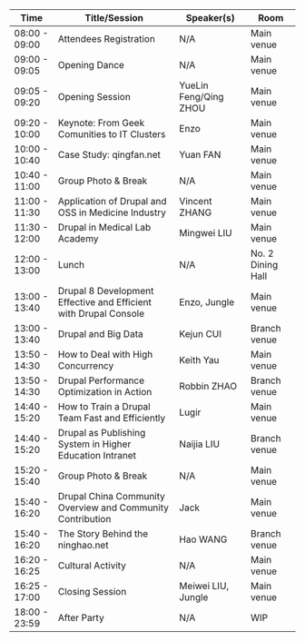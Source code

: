 |Time|Title/Session|Speaker(s)|Room|
|---|---|---|---|
|08:00 - 09:00|Attendees Registration|	N/A|Main venue|
|09:00 - 09:05|Opening Dance|N/A|Main venue|
|09:05 - 09:20|Opening Session|YueLin Feng/Qing ZHOU|Main venue|
|09:20 - 10:00|Keynote: From Geek Comunities to IT Clusters|Enzo|Main venue|
|10:00 - 10:40|Case Study: qingfan.net |Yuan FAN|Main venue|
|10:40 - 11:00|Group Photo & Break	|N/A|Main venue|
|11:00 - 11:30|Application of Drupal and OSS in Medicine Industry|Vincent ZHANG|Main venue|
|11:30 - 12:00|Drupal in Medical Lab Academy|Mingwei LIU|Main venue|
|12:00 - 13:00|Lunch	|N/A	|No. 2 Dining Hall|
|13:00 - 13:40|Drupal 8 Development Effective and Efficient with Drupal Console|Enzo, Jungle|Main venue|
|13:00 - 13:40|Drupal and Big Data|	Kejun CUI|Branch venue|
|13:50 - 14:30|How to Deal with High Concurrency|Keith Yau|Main venue|
|13:50 - 14:30|Drupal Performance Optimization in Action|Robbin ZHAO|Branch venue|
|14:40 - 15:20|How to Train a Drupal Team Fast and Efficiently|Lugir|Main venue|
|14:40 - 15:20|Drupal as Publishing System in Higher Education Intranet|Naijia LIU|Branch venue|
|15:20 - 15:40|Group Photo & Break	|N/A|Main venue|
|15:40 - 16:20|Drupal China Community Overview and Community Contribution|Jack|Main venue|
|15:40 - 16:20|The Story Behind the ninghao.net|Hao WANG|Branch venue|
|16:20 - 16:25|Cultural Activity	|N/A|	Main venue|
|16:25 - 17:00|Closing Session	|Meiwei LIU, Jungle|Main venue|
|18:00 - 23:59|After Party	|N/A|	WIP|
